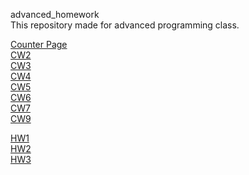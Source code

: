 advanced_homework
<br>
This repository made for advanced programming class.

[Counter Page](https://yavuzselimgugen.github.io/advanced_homework/counter.html)
<br>
[CW2](https://yavuzselimgugen.github.io/advanced_homework/CW2.html)
<br>
[CW3](https://yavuzselimgugen.github.io/advanced_homework/CW3/inspector.html)
<br>
[CW4](https://yavuzselimgugen.github.io/advanced_homework/CW4/index.html)
<br>
[CW5](https://yavuzselimgugen.github.io/advanced_homework/CW5/index.html)
<br>
[CW6](https://yavuzselimgugen.github.io/advanced_homework/CW6/Timing.html)
<br>
[CW7](https://yavuzselimgugen.github.io/advanced_homework/CW7/index.html)
<br>
[CW9](https://yavuzselimgugen.github.io/advanced_homework/CW9/index.html)

[HW1](https://yavuzselimgugen.github.io/advanced_homework/HW1.html)
<br>
[HW2](https://yavuzselimgugen.github.io/advanced_homework/HW2/database.html)
<br>
[HW3](https://yavuzselimgugen.github.io/advanced_homework/HW3/index.html)
<br>
